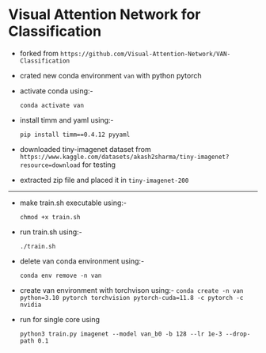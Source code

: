 # Visual Attention Network for Classification
- forked from `https://github.com/Visual-Attention-Network/VAN-Classification`
- crated new conda environment `van` with python pytorch
- activate conda using:- 

  ```conda activate van```
- install timm and yaml using:- 

  ```pip install timm==0.4.12 pyyaml```

- downloaded tiny-imagenet dataset from `https://www.kaggle.com/datasets/akash2sharma/tiny-imagenet?resource=download` for testing
- extracted zip file and placed it in `tiny-imagenet-200`
---
<!-- - rename `tiny-imagenet-200` to `imagenet` -->
- make train.sh executable using:- 

  ```chmod +x train.sh```
- run train.sh using:- 

  ```./train.sh```



- delete van conda environment using:-   

  ```conda env remove -n van```
- create van environment with torchvison using:-
  ```conda create -n van python=3.10 pytorch torchvision pytorch-cuda=11.8 -c pytorch -c nvidia```

- run for single core using

  ```python3 train.py imagenet --model van_b0 -b 128 --lr 1e-3 --drop-path 0.1```